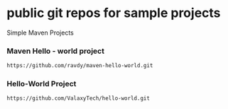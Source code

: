 # public git repos for sample projects

Simple Maven Projects

### Maven Hello - world project 

```bash
https://github.com/ravdy/maven-hello-world.git
```

### Hello-World Project 
```bash
https://github.com/ValaxyTech/hello-world.git
```
